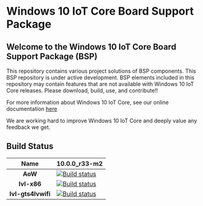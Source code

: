 Windows 10 IoT Core Board Support Package
==============

## Welcome to the Windows 10 IoT Core Board Support Package (BSP)

This repository contains various project solutions of BSP components. This BSP repository is under active development. BSP elements included in this repository may contain features that are not available with Windows 10 IoT Core releases. Please download, build, use, and contribute!!

For more information about Windows 10 IoT Core, see our online documentation [here](http://windowsondevices.com)

We are working hard to improve Windows 10 IoT Core and deeply value any feedback we get.  

## Build Status

|Name|10.0.0_r33-m2|
|:---:|---|
**AoW**|[![Build status](https://dev.azure.com/msaosp/ms-aosp/_apis/build/status/aow/aow-manifest-build)](https://dev.azure.com/msaosp/ms-aosp/_build/latest?definitionId=3)| 
**IvI-x86**|[![Build status](https://dev.azure.com/msaosp/ms-aosp/_apis/build/status/ivi/x86/ivi-x86-manifest-build)](https://dev.azure.com/msaosp/ms-aosp/_build/latest?definitionId=9)|
**IvI-gts4lvwifi**|[![Build status](https://dev.azure.com/msaosp/ms-aosp/_apis/build/status/ivi/gts4lvwifi/ivi-gts4lvwifi-manifest-build)](https://dev.azure.com/msaosp/ms-aosp/_build/latest?definitionId=14)|


